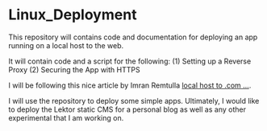 # Linux_Deployment

This repository will contains code and documentation for deploying an app running on a local host to the web.

It will contain code and a script for the following:
(1) Setting up a Reverse Proxy
(2) Securing the App with HTTPS

I will be following this nice article by Imran Remtulla [local host to .com ...](https://medium.com/swlh/localhost-to-com-deploying-a-web-app-for-beginners-ea05b0213eb7).

I will use the repository to deploy some simple apps.   Ultimately, I would like to deploy the Lektor static CMS for a personal blog as well as any other experimental that I am working on.
